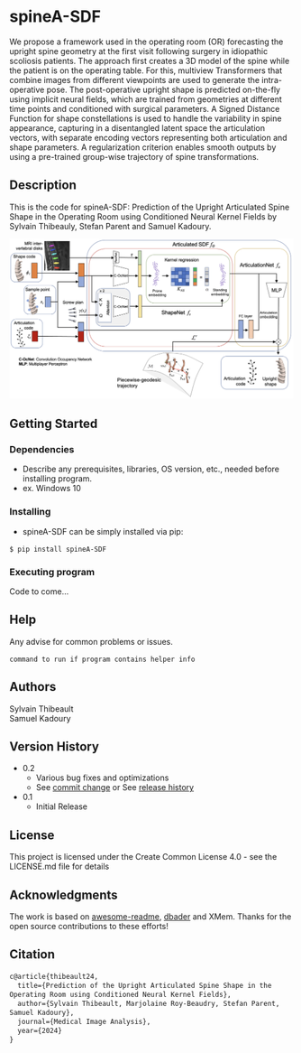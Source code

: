 # spineA-SDF

We propose a framework used in the operating room (OR) forecasting the upright spine geometry at the first visit following surgery in idiopathic scoliosis patients. The approach first creates a 3D model of the spine while the patient is on the operating table. For this, multiview Transformers that combine images from different viewpoints are used to generate the intra-operative pose. The post-operative upright shape is predicted on-the-fly using implicit neural fields, which are trained from geometries at different time points and conditioned with surgical parameters. A Signed Distance Function for shape constellations is used to handle the variability in spine appearance, capturing in a disentangled latent space the articulation vectors, with separate encoding vectors representing both articulation and shape parameters. A regularization criterion enables smooth outputs by using a pre-trained group-wise trajectory of spine transformations. 

## Description

This is the code for spineA-SDF: Prediction of the Upright Articulated Spine Shape in the Operating Room using Conditioned Neural Kernel Fields by Sylvain Thibeauly, Stefan Parent and Samuel Kadoury.

<p align="center">
  <img src="Model.png" width="700" title="hover text">
</p>


## Getting Started

### Dependencies

* Describe any prerequisites, libraries, OS version, etc., needed before installing program.
* ex. Windows 10

### Installing

*  spineA-SDF can be simply installed via pip:
```
$ pip install spineA-SDF
```
### Executing program

Code to come...

## Help

Any advise for common problems or issues.
```
command to run if program contains helper info
```

## Authors

Sylvain Thibeault  
Samuel Kadoury

## Version History

* 0.2
    * Various bug fixes and optimizations
    * See [commit change]() or See [release history]()
* 0.1
    * Initial Release

## License

This project is licensed under the Create Common License 4.0 - see the LICENSE.md file for details

## Acknowledgments

The work is based on [awesome-readme](https://github.com/matiassingers/awesome-readme), [dbader](https://github.com/dbader/readme-template) and XMem. Thanks for the open source contributions to these efforts!

## Citation

```
c@article{thibeault24,
  title={Prediction of the Upright Articulated Spine Shape in the Operating Room using Conditioned Neural Kernel Fields},
  author={Sylvain Thibeault, Marjolaine Roy-Beaudry, Stefan Parent, Samuel Kadoury},
  journal={Medical Image Analysis},
  year={2024}
}
```


